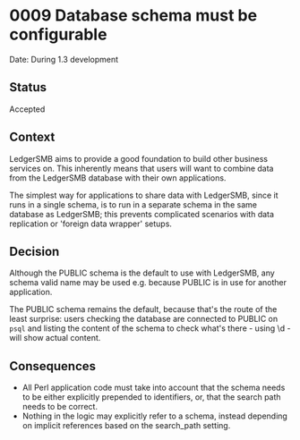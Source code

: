 # 0009 Database schema must be configurable

Date: During 1.3 development

## Status

Accepted

## Context

LedgerSMB aims to provide a good foundation to build other
business services on.  This inherently means that users will
want to combine data from the LedgerSMB database with their
own applications.

The simplest way for applications to share data with LedgerSMB,
since it runs in a single schema, is to run in a separate schema
in the same database as LedgerSMB; this prevents complicated
scenarios with data replication or 'foreign data wrapper' setups.

## Decision

Although the PUBLIC schema is the default to use with LedgerSMB,
any schema valid name may be used e.g. because PUBLIC is in use
for another application.

The PUBLIC schema remains the default, because that's the route
of the least surprise: users checking the database are connected
to PUBLIC on `psql` and listing the content of the schema to check
what's there - using \d - will show actual content.

## Consequences

* All Perl application code must take into account that the schema
  needs to be either explicitly prepended to identifiers, or, that
  the search path needs to be correct.
* Nothing in the logic may explicitly refer to a schema, instead
  depending on implicit references based on the search_path setting.
